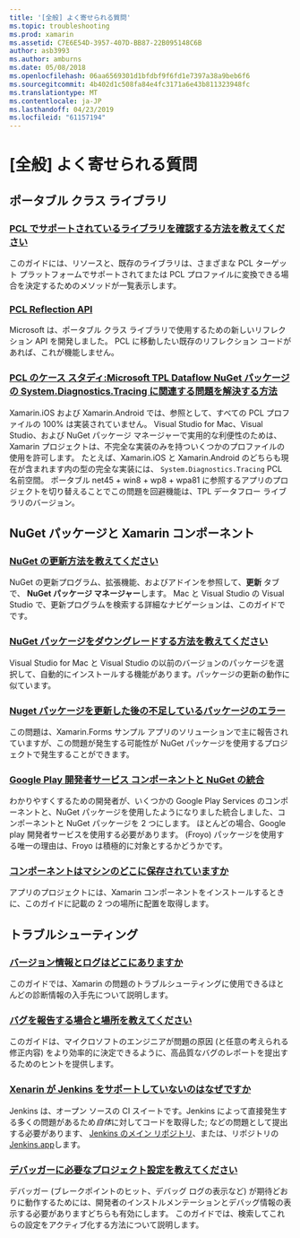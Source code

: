 ```yaml
---
title: '[全般] よく寄せられる質問'
ms.topic: troubleshooting
ms.prod: xamarin
ms.assetid: C7E6E54D-3957-407D-BB87-22B095148C6B
author: asb3993
ms.author: amburns
ms.date: 05/08/2018
ms.openlocfilehash: 06aa6569301d1bfdbf9f6fd1e7397a38a9beb6f6
ms.sourcegitcommit: 4b402d1c508fa84e4fc3171a6e43b811323948fc
ms.translationtype: MT
ms.contentlocale: ja-JP
ms.lasthandoff: 04/23/2019
ms.locfileid: "61157194"
---
```

# <a name="general-frequently-asked-questions"></a>[全般] よく寄せられる質問

## <a name="portable-class-libraries"></a>ポータブル クラス ライブラリ

### <a name="how-can-i-view-what-libraries-are-supported-in-a-pclpcl-support-librariesmd"></a>[PCL でサポートされているライブラリを確認する方法を教えてください](pcl-support-libraries.md)
このガイドには、リソースと、既存のライブラリは、さまざまな PCL ターゲット プラットフォームでサポートされてまたは PCL プロファイルに変換できる場合を決定するためのメソッドが一覧表示します。

### <a name="pcl-reflection-apipcl-reflectionmd"></a>[PCL Reflection API](pcl-reflection.md)
Microsoft は、ポータブル クラス ライブラリで使用するための新しいリフレクション API を開発しました。 PCL に移動したい既存のリフレクション コードがあれば、これが機能しません。

### <a name="pcl-case-study-how-can-i-resolve-problems-related-to-systemdiagnosticstracing-for-the-microsoft-tpl-dataflow-nuget-packagepcl-case-studymd"></a>[PCL のケース スタディ:Microsoft TPL Dataflow NuGet パッケージの System.Diagnostics.Tracing に関連する問題を解決する方法](pcl-case-study.md)
Xamarin.iOS および Xamarin.Android では、参照として、すべての PCL プロファイルの 100% は実装されていません。 Visual Studio for Mac、Visual Studio、および NuGet パッケージ マネージャーで実用的な利便性のためは、Xamarin プロジェクトは、不完全な実装のみを持ついくつかのプロファイルの使用を許可します。 たとえば、Xamarin.iOS と Xamarin.Android のどちらも現在が含まれます内の型の完全な実装には、 `System.Diagnostics.Tracing` PCL 名前空間。 ポータブル net45 + win8 + wp8 + wpa81 に参照するアプリのプロジェクトを切り替えることでこの問題を回避機能は、TPL データフロー ライブラリのバージョン。

## <a name="nuget-packages--xamarin-components"></a>NuGet パッケージと Xamarin コンポーネント
### <a name="how-can-i-update-nugetnuget-updatemd"></a>[NuGet の更新方法を教えてください](nuget-update.md)
NuGet の更新プログラム、拡張機能、およびアドインを参照して、**更新** タブで、 **NuGet パッケージ マネージャー**します。 Mac と Visual Studio の Visual Studio で、更新プログラムを検索する詳細なナビゲーションは、このガイドでです。

### <a name="how-do-i-downgrade-a-nuget-packagenuget-package-downgrademd"></a>[NuGet パッケージをダウングレードする方法を教えてください](nuget-package-downgrade.md)
Visual Studio for Mac と Visual Studio の以前のバージョンのパッケージを選択して、自動的にインストールする機能があります。パッケージの更新の動作に似ています。

### <a name="missing-packages-error-after-updating-nuget-packagesnuget-packages-missingmd"></a>[Nuget パッケージを更新した後の不足しているパッケージのエラー](nuget-packages-missing.md)
この問題は、Xamarin.Forms サンプル アプリのソリューションで主に報告されていますが、この問題が発生する可能性が NuGet パッケージを使用するプロジェクトで発生することができます。

### <a name="unifying-google-play-services-components-and-nugetgps-components-nugetmd"></a>[Google Play 開発者サービス コンポーネントと NuGet の統合](gps-components-nuget.md)
わかりやすくするための開発者が、いくつかの Google Play Services のコンポーネントと、NuGet パッケージを使用したようになりました統合しました、コンポーネントと NuGet パッケージを 2 つにします。 ほとんどの場合、Google play 開発者サービスを使用する必要があります。 (Froyo) パッケージを使用する唯一の理由は、Froyo は積極的に対象とするかどうかです。

### <a name="where-are-the-components-stored-on-my-machinecomponent-storagemd"></a>[コンポーネントはマシンのどこに保存されていますか](component-storage.md)
アプリのプロジェクトには、Xamarin コンポーネントをインストールするときに、このガイドに記載の 2 つの場所に配置を取得します。


## <a name="troubleshooting"></a>トラブルシューティング
### <a name="where-can-i-find-my-version-information-and-logsversion-logsmd"></a>[バージョン情報とログはどこにありますか](version-logs.md)
このガイドでは、Xamarin の問題のトラブルシューティングに使用できるほとんどの診断情報の入手先について説明します。

### <a name="when-and-how-should-i-file-a-bug-reporthowto-file-bugmd"></a>[バグを報告する場合と場所を教えてください](howto-file-bug.md)
このガイドは、マイクロソフトのエンジニアが問題の原因 (と任意の考えられる修正内容) をより効率的に決定できるように、高品質なバグのレポートを提出するためのヒントを提供します。

### <a name="why-isnt-jenkins-supported-by-xamarinxamarin-jenkinsmd"></a>[Xenarin が Jenkins をサポートしていないのはなぜですか](xamarin-jenkins.md)
Jenkins は、オープン ソースの CI スイートです。Jenkins によって直接発生する多くの問題があるため*自体*に対してコードを取得した; などの問題として提出する必要があります、 [Jenkins のメイン リポジトリ](https://github.com/jenkinsci/jenkins)、または、リポジトリの[Jenkins.app](https://github.com/stisti/jenkins-app)します。

### <a name="what-project-settings-are-required-for-the-debuggerdebugger-settingsmd"></a>[デバッガーに必要なプロジェクト設定を教えてください](debugger-settings.md)
デバッガー (ブレークポイントのヒット、デバッグ ログの表示など) が期待どおりに動作するためには、開発者のインストルメンテーションとデバッグ情報の表示する必要がありますどちらも有効にします。 このガイドでは、検索してこれらの設定をアクティブ化する方法について説明します。

